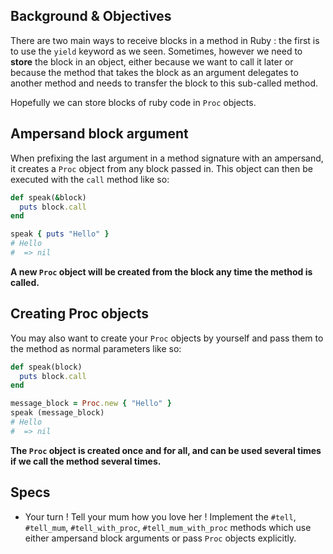 ## Background & Objectives

There are two main ways to receive blocks in a method in Ruby : the first is to use the `yield` keyword as we seen. Sometimes, however we need to **store** the block in an object, either because we want to call it later or because the method that takes the block as an argument delegates to another method and needs to transfer the block to this sub-called method.

Hopefully we can store blocks of ruby code in `Proc` objects.

## Ampersand block argument
When prefixing the last argument in a method signature with an ampersand, it creates a `Proc` object from any block passed in. This object can then be executed with the `call` method like so:

```ruby
def speak(&block)
  puts block.call
end

speak { puts "Hello" }
# Hello
#  => nil
```
**A new `Proc` object will be created from the block any time the method is called.**

## Creating Proc objects
You may also want to create your `Proc` objects by yourself and pass them to the method as normal parameters like so:

```ruby
def speak(block)
  puts block.call
end

message_block = Proc.new { "Hello" }
speak (message_block)
# Hello
#  => nil
```
**The `Proc` object is created once and for all, and can be used several times if we call the method several times.**

## Specs
- Your turn ! Tell your mum how you love her ! Implement the `#tell`, `#tell_mum`, `#tell_with_proc`, `#tell_mum_with_proc`  methods which use either ampersand block arguments or pass `Proc` objects explicitly.



